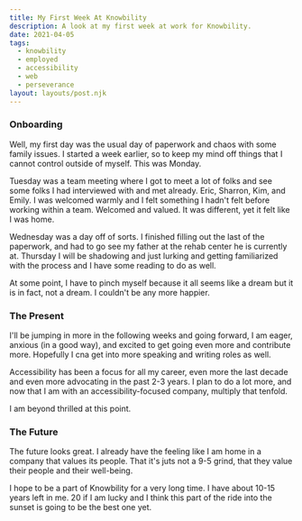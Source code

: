 ```yaml
---
title: My First Week At Knowbility
description: A look at my first week at work for Knowbility.
date: 2021-04-05
tags:
  - knowbility
  - employed
  - accessibility
  - web
  - perseverance
layout: layouts/post.njk
---
```


### Onboarding

Well, my first day was the usual day of paperwork and chaos with some family issues. I started a week earlier, so to keep my mind off things that I cannot control outside of myself. This was Monday.

Tuesday was a team meeting where I got to meet a lot of folks and see some folks I had interviewed with and met already. Eric, Sharron, Kim, and Emily. I was welcomed warmly and I felt something I hadn't felt before working within a team. Welcomed and valued. It was different, yet it felt like I was home.

Wednesday was a day off of sorts. I finished filling out the last of the paperwork, and had to go see my father at the rehab center he is currently at. Thursday I will be shadowing and just lurking and getting familiarized with the process and I have some reading to do as well.

At some point, I have to pinch myself because it all seems like a dream but it is in fact, not a dream. I couldn't be any more happier.

### The Present

I'll be jumping in more in the following weeks and going forward, I am eager, anxious (in a good way), and excited to get going even more and contribute more. Hopefully I cna get into more speaking and writing roles as well.

Accessibility has been a focus for all my career, even more the last decade and even more advocating in the past 2-3 years. I plan to do a lot more, and now that I am with an accessibility-focused company, multiply that tenfold.

I am beyond thrilled at this point.

### The Future

The future looks great. I already have the feeling like I am home in a company that values its people. That it's juts not a 9-5 grind, that they value their people and their well-being.

I hope to be a part of Knowbility for a very long time. I have about 10-15 years left in me. 20 if I am lucky and I think this part of the ride into the sunset is going to be the best one yet.
